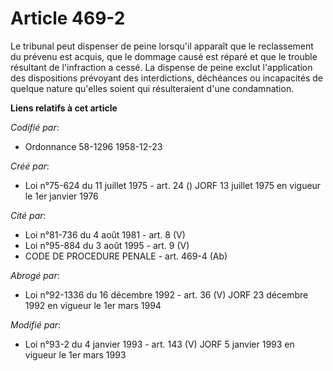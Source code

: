 # Article 469-2

Le tribunal peut dispenser de peine lorsqu'il apparaît que le reclassement du prévenu est acquis, que le dommage causé est
réparé et que le trouble résultant de l'infraction a cessé. La dispense de peine exclut l'application des dispositions
prévoyant des interdictions, déchéances ou incapacités de quelque nature qu'elles soient qui résulteraient d'une
condamnation.

**Liens relatifs à cet article**

_Codifié par_:

  - Ordonnance 58-1296 1958-12-23

_Créé par_:

  - Loi n°75-624 du 11 juillet 1975 - art. 24 () JORF 13 juillet 1975 en vigueur le 1er janvier 1976

_Cité par_:

  - Loi n°81-736 du 4 août 1981 - art. 8 (V)
  - Loi n°95-884 du 3 août 1995 - art. 9 (V)
  - CODE DE PROCEDURE PENALE - art. 469-4 (Ab)

_Abrogé par_:

  - Loi n°92-1336 du 16 décembre 1992 - art. 36 (V) JORF 23 décembre 1992 en vigueur le 1er mars 1994

_Modifié par_:

  - Loi n°93-2 du 4 janvier 1993 - art. 143 (V) JORF 5 janvier 1993 en vigueur le 1er mars 1993
